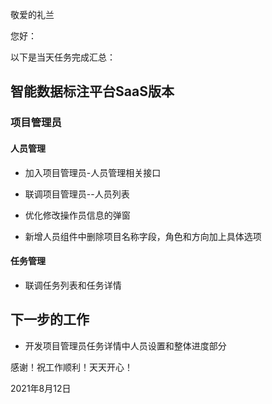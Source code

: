 敬爱的礼兰

您好：

以下是当天任务完成汇总：

## 智能数据标注平台SaaS版本

### 项目管理员

#### 人员管理

- 加入项目管理员-人员管理相关接口

- 联调项目管理员--人员列表

- 优化修改操作员信息的弹窗

- 新增人员组件中删除项目名称字段，角色和方向加上具体选项

#### 任务管理

- 联调任务列表和任务详情

## 下一步的工作

- 开发项目管理员任务详情中人员设置和整体进度部分

感谢！祝工作顺利！天天开心！

2021年8月12日
